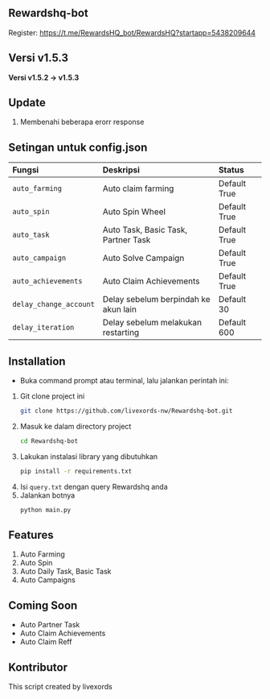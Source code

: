## Rewardshq-bot
Register: https://t.me/RewardsHQ_bot/RewardsHQ?startapp=5438209644

## Versi v1.5.3
**Versi v1.5.2 -> v1.5.3**

## Update
1. Membenahi beberapa erorr response

## Setingan untuk config.json
|Fungsi|Deskripsi|Status|
|:-----|:------|:-----|
|`auto_farming`|Auto claim farming|Default True|
|`auto_spin`|Auto Spin Wheel|Default True|
|`auto_task`|Auto Task, Basic Task, Partner Task|Default True|
|`auto_campaign`|Auto Solve Campaign|Default True|
|`auto_achievements`|Auto Claim Achievements|Default True|
|`delay_change_account`|Delay sebelum berpindah ke akun lain|Default 30|
|`delay_iteration`|Delay sebelum melakukan restarting|Default 600|

## Installation
- Buka command prompt atau terminal, lalu jalankan perintah ini:
1. Git clone project ini
    ```bash
    git clone https://github.com/livexords-nw/Rewardshq-bot.git

2. Masuk ke dalam directory project
    ```bash
    cd Rewardshq-bot

3. Lakukan instalasi library yang dibutuhkan
    ```bash
    pip install -r requirements.txt

4. Isi `query.txt` dengan query Rewardshq anda
5. Jalankan botnya
    ```bash
    python main.py

## Features
1. Auto Farming
2. Auto Spin
3. Auto Daily Task, Basic Task
4. Auto Campaigns

## Coming Soon
- Auto Partner Task
- Auto Claim Achievements
- Auto Claim Reff

## Kontributor
This script created by livexords